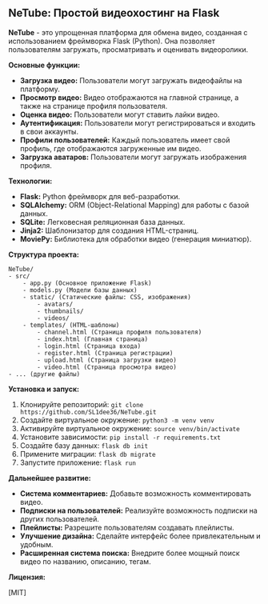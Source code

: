 ## NeTube: Простой видеохостинг на Flask

**NeTube** - это упрощенная платформа для обмена видео, созданная с использованием фреймворка Flask (Python). Она позволяет пользователям загружать, просматривать и оценивать видеоролики.

**Основные функции:**

- **Загрузка видео:** Пользователи могут загружать видеофайлы на платформу.
- **Просмотр видео:** Видео отображаются на главной странице, а также на странице профиля пользователя.
- **Оценка видео:** Пользователи могут ставить лайки видео.
- **Аутентификация:** Пользователи могут регистрироваться и входить в свои аккаунты.
- **Профили пользователей:** Каждый пользователь имеет свой профиль, где отображаются загруженные им видео.
- **Загрузка аватаров:** Пользователи могут загружать изображения профиля.

**Технологии:**

- **Flask:** Python фреймворк для веб-разработки.
- **SQLAlchemy:** ORM (Object-Relational Mapping) для работы с базой данных.
- **SQLite:** Легковесная реляционная база данных.
- **Jinja2:** Шаблонизатор для создания HTML-страниц.
- **MoviePy:** Библиотека для обработки видео (генерация миниатюр).

**Структура проекта:**

```
NeTube/
- src/
    - app.py (Основное приложение Flask)
    - models.py (Модели базы данных)
    - static/ (Статические файлы: CSS, изображения)
        - avatars/
        - thumbnails/
        - videos/
    - templates/ (HTML-шаблоны)
        - channel.html (Страница профиля пользователя)
        - index.html (Главная страница)
        - login.html (Страница входа)
        - register.html (Страница регистрации)
        - upload.html (Страница загрузки видео)
        - video.html (Страница просмотра видео)
- ... (другие файлы)
```

**Установка и запуск:**

1. Клонируйте репозиторий: `git clone https://github.com/SL1dee36/NeTube.git`
2. Создайте виртуальное окружение: `python3 -m venv venv`
3. Активируйте виртуальное окружение: `source venv/bin/activate`
4. Установите зависимости: `pip install -r requirements.txt`
5. Создайте базу данных: `flask db init`
6. Примените миграции: `flask db migrate`
7. Запустите приложение: `flask run`

**Дальнейшее развитие:**

- **Система комментариев:** Добавьте возможность комментировать видео.
- **Подписки на пользователей:** Реализуйте возможность подписки на других пользователей.
- **Плейлисты:** Разрешите пользователям создавать плейлисты.
- **Улучшение дизайна:** Сделайте интерфейс более привлекательным и удобным.
- **Расширенная система поиска:** Внедрите более мощный поиск видео по названию, описанию, тегам.

**Лицензия:**

[MIT]


